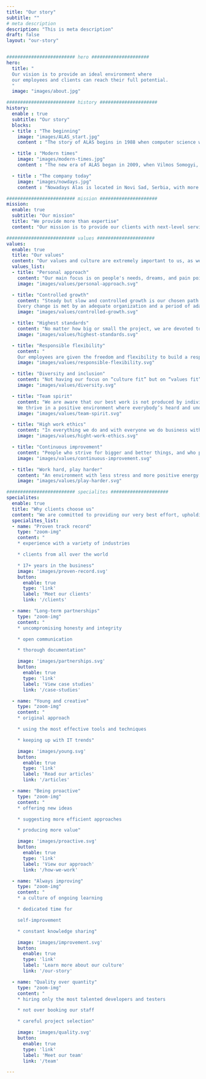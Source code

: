 ```yaml
---
title: "Our story"
subtitle: ""
# meta description
description: "This is meta description"
draft: false
layout: "our-story"


######################### hero #####################
hero:
  title: "
  Our vision is to provide an ideal environment where
  our employees and clients can reach their full potential.
  "
  image: "images/about.jpg"

######################### history #####################
history:
  enable : true
  subtitle: "Our story"
  blocks:
  - title : "The beginning"
    image: "images/ALAS_start.jpg"
    content : "The story of ALAS begins in 1988 when computer science was just finding its footing in Serbia. Sandor Somogyi and Dragan Nedeljkovic, the advocates of the application of computer technology, have joined forces with some of the most important IT developers in Zrenjanin, and founded the company that has become the symbol of change, a synonym of modern times, and the correct way of incorporating and developing information technologies in large agricultural and manufacturing systems."

  - title : "Modern times"
    image: "images/modern-times.jpg"
    content : "The new era of ALAS began in 2009, when Vilmos Somogyi, Sandor's son, took over as CEO. Together with Tibor Dudjik, they shifted the company's focus to outsourcing IT services while upholding the primary ideology of finding the best way to integrate the most recent information technologies into all industries, prioritizing quality, and fostering a welcoming workplace environment for him and his coworkers."

  - title : "The company today"
    image: "images/nowdays.jpg"
    content : "Nowadays Alas is located in Novi Sad, Serbia, with more than [60 experts from different fields on board](/team). Although the company has significantly grown, it has still kept its non-corporate, people-focused approach, home-like atmosphere, and family values at its core. We have [clients from all over the world](/clients) thanks to our enthusiasm for innovation and dedication to quality. With our knowledge and experience, we successfully handle even the most demanding projects in the financial, accounting, and healthcare sectors—fields with zero tolerance for errors."

######################### mission #####################
mission:
  enable: true
  subtitle: "Our mission"
  title: "We provide more than expertise"
  content: "Our mission is to provide our clients with next-level service, which includes not just deep domain expertise, but also a sense of ownership and responsibility. We cultivate a culture of loyal and committed colleagues who care and are cared for."

######################### values #####################
values:
  enable: true
  title: "Our values"
  content: "Our values and culture are extremely important to us, as we believe that only an environment that is supportive and collaborative can help us accomplish our maximum."
  values_list:
  - title: "Personal approach"
    content: "Our main focus is on people's needs, dreams, and pain points. They guide us as we try to solve their problems, offer advice, set the direction, and create the optimal work model."
    image: "images/values/personal-approach.svg"

  - title: "Controlled growth"
    content: "Steady but slow and controlled growth is our chosen path.
    Every change is met by an adequate organization and a period of adaptation, taking care that the quality of work is not affected."
    image: "images/values/controlled-growth.svg"

  - title: "Highest standards"
    content: "No matter how big or small the project, we are devoted to giving our very best, maintaining rigorous standards, and holding ourselves accountable for the results. We take great care to fully grasp our client's needs and see the whole picture."
    image: "images/values/highest-standards.svg"

  - title: "Responsible flexibility"
    content: "
    Our employees are given the freedom and flexibility to build a responsible work-life model that reflects the needs of their unique lifestyles while still enabling them to achieve maximum productivity."
    image: "images/values/responsible-flexibility.svg"

  - title: "Diversity and inclusion"
    content: "Not having our focus on “culture fit” but on “values fit” and “culture contribution” helps us hire people who share our goals, not necessarily our viewpoints or backgrounds. Our philosophy is that bringing your authentic self to work, helps build a vibrant community that can move mountains."
    image: "images/values/diversity.svg"

  - title: "Team spirit"
    content: "We are aware that our best work is not produced by individuals but by collaboration, dependability of each member, putting “us” before “me”, selfless knowledge sharing, everyday encouragement, and support.
    We thrive in a positive environment where everybody’s heard and understood."
    image: "images/values/team-spirit.svg"

  - title: "High work ethics"
    content: "In everything we do and with everyone we do business with, we act with uncompromising honesty and integrity. This specifically means transparent communication, respecting deadlines and budgets, being upfront when errors occur, and taking ownership of everything we do."
    image: "images/values/hight-work-ethics.svg"

  - title: "Continuous improvement"
    content: "People who strive for bigger and better things, and who put extra effort into their individual growth are very precious to us. We are here to guide them on their road to success, empower them to reach their full potential, and shift to a growth mindset."
    image: "images/values/continuous-improvement.svg"

  - title: "Work hard, play harder"
    content: "An environment with less stress and more positive energy is what we all strive for. Alas is about giving everybody their space and a distraction-free environment, as well as opportunities for fun, relaxation, and socializing."
    image: "images/values/play-harder.svg"

######################### specialites #####################
specialites:
  enable: true
  title: "Why clients choose us"
  content: "We are committed to providing our very best effort, upholding rigorous standards, and accepting responsibility for the outcomes, regardless of how big or small the project is."
  specialites_list:
  - name: "Proven track record"
    type: "zoom-img"
    content: "
    * experience with a variety of industries

    * clients from all over the world

    * 17+ years in the business"
    image: 'images/proven-record.svg'
    button:
      enable: true
      type: 'link'
      label: 'Meet our clients'
      link: '/clients'

  - name: "Long-term partnerships"
    type: "zoom-img"
    content: "
    * uncompromising honesty and integrity

    * open communication

    * thorough documentation"

    image: 'images/partnerships.svg'
    button:
      enable: true
      type: 'link'
      label: 'View case studies'
      link: '/case-studies'

  - name: "Young and creative"
    type: "zoom-img"
    content: "
    * original approach

    * using the most effective tools and techniques

    * keeping up with IT trends"

    image: 'images/young.svg'
    button:
      enable: true
      type: 'link'
      label: 'Read our articles'
      link: '/articles'

  - name: "Being proactive"
    type: "zoom-img"
    content: "
    * offering new ideas

    * suggesting more efficient approaches

    * producing more value"

    image: 'images/proactive.svg'
    button:
      enable: true
      type: 'link'
      label: 'View our approach'
      link: '/how-we-work'

  - name: "Always improving"
    type: "zoom-img"
    content: "
    * a culture of ongoing learning

    * dedicated time for

    self-improvement

    * constant knowledge sharing"

    image: 'images/improvement.svg'
    button:
      enable: true
      type: 'link'
      label: 'Learn more about our culture'
      link: '/our-story'

  - name: "Quality over quantity"
    type: "zoom-img"
    content: "
    * hiring only the most talented developers and testers

    * not over booking our staff

    * careful project selection"

    image: 'images/quality.svg'
    button:
      enable: true
      type: 'link'
      label: 'Meet our team'
      link: '/team'

---
```

